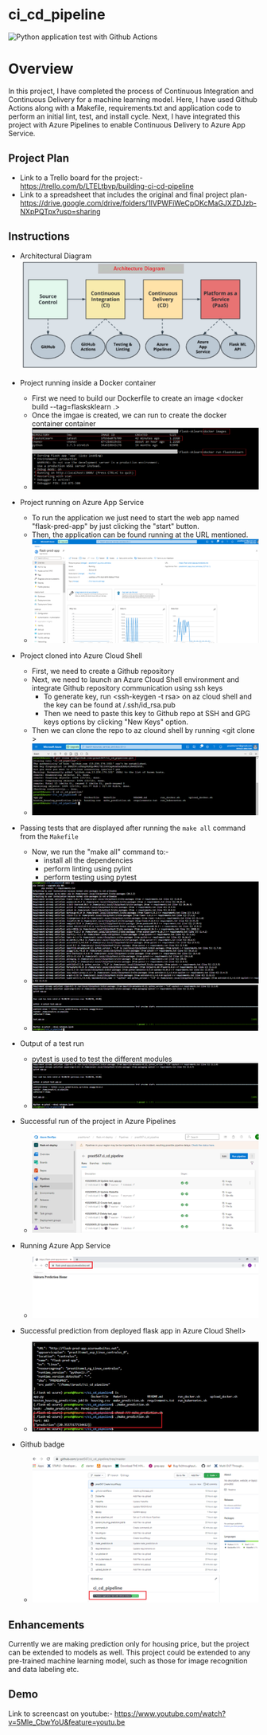 # ci_cd_pipeline

![Python application test with Github Actions](https://github.com/raushan1/damo/workflows/Python%20application%20test%20with%20Github%20Actions/badge.svg)


# Overview

In this project, I have completed the process of Continuous Integration and Continuous Delivery for a machine learning model. 
Here, I have used Github Actions along with a Makefile, requirements.txt and application code to perform an initial lint, test, and install cycle. 
Next, I have integrated this project with Azure Pipelines to enable Continuous Delivery to Azure App Service.
## Project Plan

* Link to a Trello board for the project:- https://trello.com/b/LTELtbvp/building-ci-cd-pipeline
* Link to a spreadsheet that includes the original and final project plan- https://drive.google.com/drive/folders/1lVPWFiWeCpOKcMaGJXZDJzb-NXpPQTpx?usp=sharing

## Instructions


* Architectural Diagram 
![architectural_diagram](screenshots/1_architectural_diagram.PNG)


* Project running inside a Docker container
	- First we need to build our Dockerfile to create an image <docker build --tag=flasksklearn .>
	- Once the imgae is created, we can run to create the docker container container <docker run flasksklearn>
	- ![project_running_docker_container](screenshots/2_app_running_docker_container.png)


* Project running on Azure App Service
	- To run the application we just need to start the web app named "flask-pred-app" by just clicking the "start" button.
	- Then, the application can be found running at the URL mentioned.
	- ![project_running](screenshots/3_project_running.png)

* Project cloned into Azure Cloud Shell
	- First, we need to create a Github repository
	- Next, we need to launch an Azure Cloud Shell environment and integrate Github repository communication using ssh keys
		- To generate key, run <ssh-keygen -t rsa> on az cloud shell and the key can be found at /.ssh/id_rsa.pub
		- Then we need to paste this key to Github repo at SSH and GPG keys options by clicking "New Keys" option.
	- Then we can clone the repo to az clound shell by running <git clone <clone with ssh link for the repo>>
	- ![cloned_to_az_shell](screenshots/4_git_clone.png)

* Passing tests that are displayed after running the `make all` command from the `Makefile`
	- Now, we run the "make all" command to:-
		- install all the dependencies
		- perform linting using pylint
		- perform testing using pytest
	- ![runing_make_all_1](screenshots/5_make_all_1.png)
	- ![runing_make_all_2](screenshots/6_make_all_2.png)

* Output of a test run
	- pytest is used to test the different modules
	- ![test_passing](screenshots/7_test_passing.png)


* Successful run of the project in Azure Pipelines
	- ![pipeline_running](screenshots/8_pipeline_running.png)


* Running Azure App Service
	- ![app_running](screenshots/3_app_running_azure.png)

* Successful prediction from deployed flask app in Azure Cloud Shell> 
	- ![prediction](screenshots/9_prediction.png)
	
* Github badge
	- ![prediction](screenshots/10_github_badge.png)
	



## Enhancements

Currently we are making prediction only for housing price, but the project can be extended to models as well.
This project could be extended to any pre-trained machine learning model, such as those for image recognition and data labeling etc.

## Demo 
Link to screencast on youtube:-
https://www.youtube.com/watch?v=5Mle_CbwYoU&feature=youtu.be



